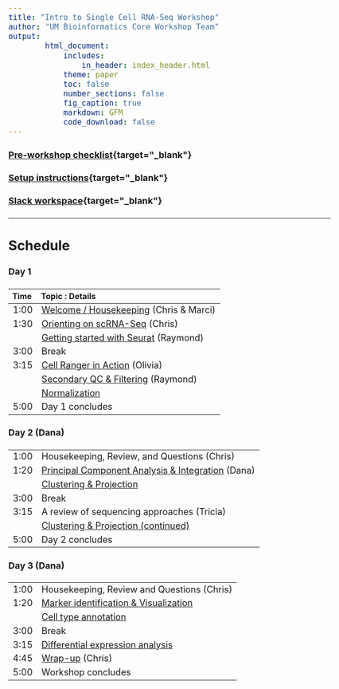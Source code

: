 ```yaml
---
title: "Intro to Single Cell RNA-Seq Workshop"
author: "UM Bioinformatics Core Workshop Team"
output:
        html_document:
            includes:
                in_header: index_header.html
            theme: paper
            toc: false
            number_sections: false
            fig_caption: true
            markdown: GFM
            code_download: false
---
```


<style type="text/css">

body, td {
   font-size: 18px;
}
</style>

#### [Pre-workshop checklist](workshop_setup/preworkshop_checklist.html){target="_blank"}

#### [Setup instructions](workshop_setup/setup_instructions.html){target="_blank"}

#### [Slack workspace](https://umbioinfcoreworkshops.slack.com){target="_blank"}

---

## Schedule

#### Day 1
| Time | Topic : Details |
| :---  | :---- |
|  1:00 | [Welcome / Housekeeping](workshop_intro.html) (Chris & Marci) |
|  1:30 | [Orienting on scRNA-Seq](00A-OrientingOnScRNASeq.html) (Chris) |
|       | [Getting started with Seurat](01-GettingStarted.html) (Raymond) |
| 3:00 | Break |
| 3:15 | [Cell Ranger in Action](00B-CellRangerInAction.html) (Olivia) |
|      | [Secondary QC & Filtering](02-QCandFiltering.html) (Raymond) |
|      | [Normalization](03-Normalization.html) |
| 5:00 | Day 1 concludes |

#### Day 2 (Dana)
| | |
| :---  | :---- |
| 1:00 | Housekeeping, Review, and Questions (Chris) |
| 1:20 | [Principal Component Analysis & Integration](04-PCAandIntegration.html) (Dana) |
|      | [Clustering & Projection](05-ProjectionAndClustering.html) |
| 3:00 | Break |
| 3:15 | A review of sequencing approaches (Tricia) |
|      | [Clustering & Projection (continued)](05-ProjectionAndClustering.html) | 
| 5:00 | Day 2 concludes |

#### Day 3 (Dana)
| | |
| :---  | :---- |
| 1:00 | Housekeeping, Review and Questions (Chris) |
| 1:20 | [Marker identification & Visualization](06-MarkerVisualization.html)
|       | [Cell type annotation](07-CellTypeAnnos.html) |
| 3:00 | Break |
| 3:15 | [Differential expression analysis](08-DifferentialExpression.html) |
| 4:45 | [Wrap-up](workshop_wrap_up.html) (Chris) |
| 5:00 | Workshop concludes |
